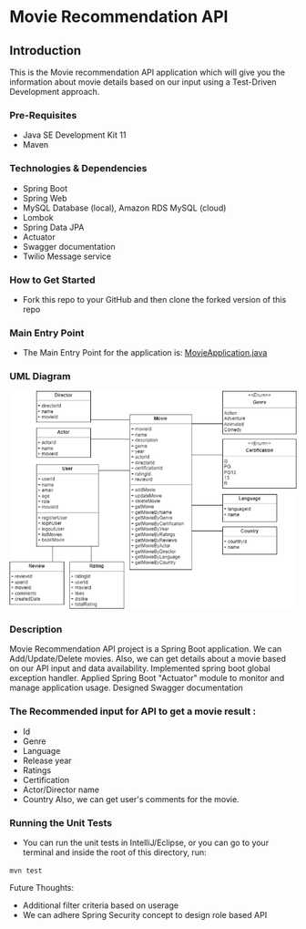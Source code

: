 
# Movie Recommendation API

## Introduction

This is the Movie recommendation API application which will give you the information about movie details based on our input using a Test-Driven Development approach.

### Pre-Requisites
- Java SE Development Kit 11
- Maven


### Technologies & Dependencies
- Spring Boot
- Spring Web
- MySQL Database (local), Amazon RDS MySQL (cloud)
- Lombok
- Spring Data JPA
- Actuator
- Swagger documentation
- Twilio Message service

### How to Get Started
- Fork this repo to your GitHub and then clone the forked version of this repo


### Main Entry Point
- The Main Entry Point for the application is: [MovieApplication.java](src/main/java/com/techreturners/moviemanager/MovieApplication.java)

### UML Diagram 
![](movie-api-uml.png)


### Description
 Movie Recommendation API project is a Spring Boot application. We can Add/Update/Delete movies. Also, we can get details about a movie based on our API input and data availability. Implemented spring boot global exception handler. Applied Spring Boot "Actuator" module to monitor and manage application usage. Designed Swagger documentation
 
### The Recommended input for API to get a movie result :
- Id
- Genre
- Language
- Release year
- Ratings
- Certification
- Actor/Director name
- Country
 Also, we can get user's comments for the movie.
 
 ### Running the Unit Tests
- You can run the unit tests in IntelliJ/Eclipse, or you can go to your terminal and inside the root of this directory, run:

`mvn test`

Future Thoughts:
- Additional filter criteria based on userage
- We can adhere Spring Security concept to design role based API



